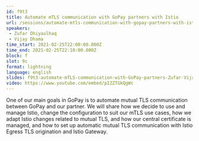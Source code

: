 ```yaml
---
id: f9t3
title: Automate mTLS communication with GoPay partners with Istio
url: /sessions/automate-mtls-communication-with-gopay-partners-with-istio
speakers:
 - Zufar Dhiyaulhaq
 - Vijay Dhama
time_start: 2021-02-25T22:00:00.000Z
time_end: 2021-02-25T22:10:00.000Z
block: f
slot: 9c
format: lightning
language: english
slides: f9t3-automate-mTLS-communication-with-GoPay-partners-Zufar-Vijay.pdf
video: https://www.youtube.com/embed/pIZZTGkQgWc
---
```


One of our main goals in GoPay is to automate mutual TLS communication between GoPay and our partner. We will share how we decide to use and manage Istio, change the configuration to suit our mTLS use cases, how we adapt Istio changes related to mutual TLS, and how our central certificate is managed, and how to set up automatic mutual TLS communication with Istio Egress TLS origination and Istio Gateway.